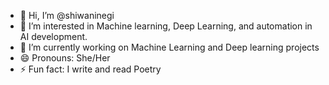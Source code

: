 - 👋 Hi, I’m @shiwaninegi
- 👀 I’m interested in Machine learning, Deep Learning, and automation in AI development.
- 🌱 I’m currently working on Machine Learning and Deep learning projects
- 😄 Pronouns: She/Her
- ⚡ Fun fact: I write and read Poetry

<!---
shiwaninegi/shiwaninegi is a ✨ special ✨ repository because its `README.md` (this file) appears on your GitHub profile.
You can click the Preview link to take a look at your changes.
--->
